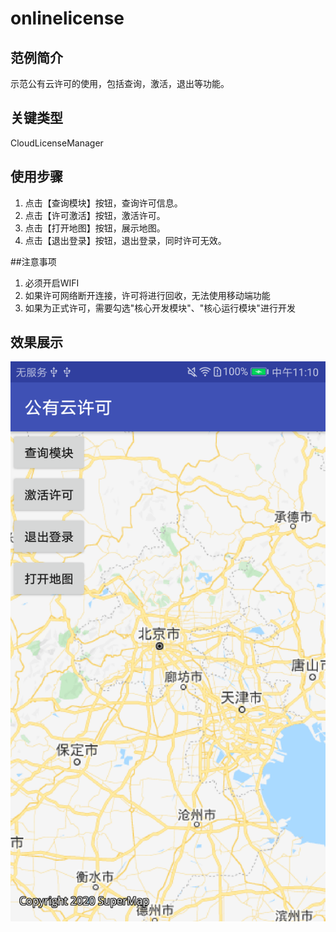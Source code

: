 # onlinelicense

## 范例简介
示范公有云许可的使用，包括查询，激活，退出等功能。


## 关键类型
CloudLicenseManager

## 使用步骤

1. 点击【查询模块】按钮，查询许可信息。
2. 点击【许可激活】按钮，激活许可。
3. 点击【打开地图】按钮，展示地图。
4. 点击【退出登录】按钮，退出登录，同时许可无效。

##注意事项

1. 必须开启WIFI
2. 如果许可网络断开连接，许可将进行回收，无法使用移动端功能
3. 如果为正式许可，需要勾选"核心开发模块"、"核心运行模块"进行开发

## 效果展示

![image](onlinelicense.png)

